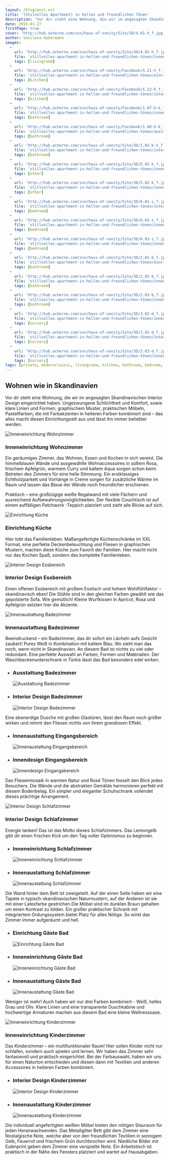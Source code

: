 ```yaml
---
layout: /blog/post.ect
title: '(Stilvolles Apartment) in hellen und freundlichen Tönen'
description: 'Vor dir steht eine Wohnung, die wir im angesagten Skandinavischen Interior Design eingerichtet haben. Ungezwungene Schlichtheit und Komfort, sowie klare Linien und Formen, graphischem Muster, praktischen Möbeln, Pastellfarben, die mit Farbakzenten in heiteren Farben kombiniert sind – das alles macht diesen Einrichtungsstil aus und lässt ihn immer beliebter werden. '
date: 2015-01-27
firstPage: true
cover: 'http://hub.acherno.com/svn/haus-of-vanity/Site/3D/4.01-h_f.jpg'
author: Vasilena Habermann
images:
  -
    url: 'http://hub.acherno.com/svn/haus-of-vanity/Site/3D/4.01-h_f.jpg'
    file: 'stillvolles-apartment-in-hellen-und-freundlichen-tönen/inneneinrichtung-wohnzimmer.jpg'
    tags: [livingroom]
  -
    url: 'http://hub.acherno.com/svn/haus-of-vanity/Facebook/5.21-h_f.jpg'
    file: 'stillvolles-apartment-in-hellen-und-freundlichen-tönen/einrichtung-küche.jpg'
    tags: [kitchen]
  -
    url: 'http://hub.acherno.com/svn/haus-of-vanity/Facebook/5.22-h_f.jpg'
    file: 'stillvolles-apartment-in-hellen-und-freundlichen-tönen/interior-design-essbereich.jpg'
    tags: [kitchen]
  -
    url: 'http://hub.acherno.com/svn/haus-of-vanity/Facebook/1.07-b-k_f.jpg'
    file: 'stillvolles-apartment-in-hellen-und-freundlichen-tönen/innenaustattung-badezimmer.jpg'
    tags: [bathroom]
  -
    url: 'http://hub.acherno.com/svn/haus-of-vanity/Facebook/1.08-b-k_f.jpg'
    file: 'stillvolles-apartment-in-hellen-und-freundlichen-tönen/ausstattung-badezimmer.jpg'
    tags: [bathroom]
  -
    url: 'http://hub.acherno.com/svn/haus-of-vanity/Site/3D/1.02-b-k_f.bmp'
    file: 'stillvolles-apartment-in-hellen-und-freundlichen-tönen/interior-design-badezimmer.jpg'
    tags: [bathroom]
  -
    url: 'http://hub.acherno.com/svn/haus-of-vanity/Site/3D/5.01-k_f.jpg'
    file: 'stillvolles-apartment-in-hellen-und-freundlichen-tönen/innenaustattung-eingangsbereich.jpg'
    tags: [other]
  -
    url: 'http://hub.acherno.com/svn/haus-of-vanity/Site/3D/5.02-k_f.jpg'
    file: 'stillvolles-apartment-in-hellen-und-freundlichen-tönen/innendesign-eingangsbereich.jpg'
    tags: [other]
  -
    url: 'http://hub.acherno.com/svn/haus-of-vanity/Site/3D/6.01-s_f.jpg'
    file: 'stillvolles-apartment-in-hellen-und-freundlichen-tönen/interior-design-schlafzimmer.jpg'
    tags: [bedroom]
  -
    url: 'http://hub.acherno.com/svn/haus-of-vanity/Site/3D/6.02-s_f.jpg'
    file: 'stillvolles-apartment-in-hellen-und-freundlichen-tönen/inneneinrichtung-schlafzimmer.jpg'
    tags: [bedroom]
  -
    url: 'http://hub.acherno.com/svn/haus-of-vanity/Site/3D/6.03-s_f.jpg'
    file: 'stillvolles-apartment-in-hellen-und-freundlichen-tönen/innenaustattung-schlafzimmer.jpg'
    tags: [bedroom]
  -
    url: 'http://hub.acherno.com/svn/haus-of-vanity/Site/3D/2.01-b_f.jpg'
    file: 'stillvolles-apartment-in-hellen-und-freundlichen-tönen/einrichtung-gäste-bad.jpg'
    tags: [bathroom]
  -
    url: 'http://hub.acherno.com/svn/haus-of-vanity/Site/3D/2.02-b_f.jpg'
    file: 'stillvolles-apartment-in-hellen-und-freundlichen-tönen/inneneinrichtung-gäste-bad.jpg'
    tags: [bathroom]
  -
    url: 'http://hub.acherno.com/svn/haus-of-vanity/Site/3D/2.03-b_f.jpg'
    file: 'stillvolles-apartment-in-hellen-und-freundlichen-tönen/innenaustattung-gäste-bad.jpg'
    tags: [bathroom]
  -
    url: 'http://hub.acherno.com/svn/haus-of-vanity/Site/3D/3.02-d_f.jpg'
    file: 'stillvolles-apartment-in-hellen-und-freundlichen-tönen/inneneinrichtung-kinderzimmer.jpg'
    tags: [nursery]
  -
    url: 'http://hub.acherno.com/svn/haus-of-vanity/Site/3D/3.01-d_f.jpg'
    file: 'stillvolles-apartment-in-hellen-und-freundlichen-tönen/interior-design-kinderzimmer.jpg'
    tags: [nursery]
  -
    url: 'http://hub.acherno.com/svn/haus-of-vanity/Site/3D/3.03-d_f.jpg'
    file: 'stillvolles-apartment-in-hellen-und-freundlichen-tönen/innenaustattung-kinderzimmer.jpg'
    tags: [nursery]
tags: [private, modernclassic, livingroom, kitchen, bathroom, bedroom, other, nursery]
---
```

## **Wohnen** wie in **Skandinavien**
Vor dir steht eine Wohnung, die wir im angesagten Skandinavischen Interior Design eingerichtet haben. Ungezwungene Schlichtheit und Komfort, sowie klare Linien und Formen, graphischem Muster, praktischen Möbeln, Pastellfarben, die mit Farbakzenten in heiteren Farben kombiniert sind – das alles macht diesen Einrichtungsstil aus und lässt ihn immer beliebter werden.

![Inneneinrichtung Wohnzimmer](stillvolles-apartment-in-hellen-und-freundlichen-tönen/inneneinrichtung-wohnzimmer.jpg)
### Inneneinrichtung **Wohnzimmer**

Ein geräumiges Zimmer, das Wohnen, Essen und Kochen in sich vereint. Die himmelblauen Wände und ausgewählte Wohnaccessoires in süßem Rosa, frischem Apfelgrün, warmem Curry und kaltem Aqua sorgen schon beim Betreten des Zimmers für eine helle Stimmung. Ein erstklassiges Echtholzparkett  und Vorhänge in Creme sorgen für zusätzliche Wärme im Raum und lassen das Blaue der Wände noch freundlicher erschienen. 

Praktisch – eine großzügige weiße Regalwand mit viele Fächern und ausreichend Aufbewahrungsmöglichkeiten.  Der flexible Couchtisch ist auf einem auffälligen Patchwork -Teppich platziert und zieht alle Blicke auf sich.

![Einrichtung Küche](stillvolles-apartment-in-hellen-und-freundlichen-tönen/einrichtung-küche.jpg)
### Einrichtung **Küche**

Hier tobt das Familienleben. Maßangefertigte Küchenschränke im XXL Format, eine perfekte Deckenbeleuchtung und Fliesen in graphischen Mustern, machen diese Küche zum Favorit der Familien. Hier macht nicht nur das Kochen Spaß, sondern das komplette Familienleben.

![Interior Design Essbereich](stillvolles-apartment-in-hellen-und-freundlichen-tönen/interior-design-essbereich.jpg)
### Interior Design **Essbereich**

Einen offenen Essbereich mit großem Esstisch und hohem Wohlfühlfaktor – skandinavisch eben! Die Stühle sind in den gleichen Farben gewählt wie das gepolsterte Sofa. Wie gemütlich! Kleine Wurfkissen in Apricot, Rosa und Apfelgrün setzten hier die Akzente.

![Innenaustattung Badezimmer](stillvolles-apartment-in-hellen-und-freundlichen-tönen/innenaustattung-badezimmer.jpg)
### Innenaustattung **Badezimmer**

Beeindruckend – ein Badezimmer, das dir sofort ein Lächeln aufs Gesicht zaubert! Pures Weiß in Kombination mit kaltem Blau. Wo sieht man das noch, wenn nicht in Skandinavien. An diesem Bad ist nichts zu viel oder redundant. Eine perfekte Auswahl an Farben, Formen und Materialien. Der Waschbeckenunterschrank in Türkis lässt das Bad besonders edel wirken. 

-   ### Ausstattung **Badezimmer**
    ![Ausstattung Badezimmer](stillvolles-apartment-in-hellen-und-freundlichen-tönen/ausstattung-badezimmer.jpg)
-   ### Interior Design **Badezimmer**
    ![Interior Design Badezimmer](stillvolles-apartment-in-hellen-und-freundlichen-tönen/interior-design-badezimmer.jpg)

Eine ebenerdige Dusche mit großen Glastüren, lässt den Raum noch größer wirken und nimmt den Fliesen nichts von ihrem grandiosen Effekt.

-   ### Innenaustattung **Eingangsbereich**
    ![Innenaustattung Eingangsbereich](stillvolles-apartment-in-hellen-und-freundlichen-tönen/innenaustattung-eingangsbereich.jpg)
-   ### Innendesign **Eingangsbereich**
    ![Innendesign Eingangsbereich](stillvolles-apartment-in-hellen-und-freundlichen-tönen/innendesign-eingangsbereich.jpg)

Das Fliesenmosaik in warmen Natur und Rosé Tönen fesselt den Blick jedes Besuchers. Die Wände und die abstrakten Gemälde harmonieren perfekt mit diesem Bodenbelag. Ein simpler und eleganter Schuhschrank vollendet dieses prächtige Arrangement. 

![Interior Design Schlafzimmer](stillvolles-apartment-in-hellen-und-freundlichen-tönen/interior-design-schlafzimmer.jpg)
### Interior Design **Schlafzimmer**

Energie tanken! Das ist das Motto dieses Schlafzimmers. Das Lemongelb gibt dir einen frischen Kick um den Tag voller Optimismus zu beginnen. 

-   ### Inneneinrichtung **Schlafzimmer**
    ![Inneneinrichtung Schlafzimmer](stillvolles-apartment-in-hellen-und-freundlichen-tönen/inneneinrichtung-schlafzimmer.jpg)
-   ### Innenaustattung **Schlafzimmer**
    ![Innenaustattung Schlafzimmer](stillvolles-apartment-in-hellen-und-freundlichen-tönen/innenaustattung-schlafzimmer.jpg)

Die Wand hinter dem Bett ist zweigeteilt. Auf der einen Seite haben wir eine Tapete in typisch-skandinavischen Naturmustern, auf der Anderen ist sie mit einer Latexfarbe gestrichen.Die Möbel sind im dunklen Braun gehalten um einen Kontrast zu bilden. Ein großer praktischer Schrank mit integriertem Ordungssystem bietet Platz für alles Nötige. So wirkt das Zimmer immer aufgeräumt und hell.

-   ### Einrichtung **Gäste Bad**
    ![Einrichtung Gäste Bad](stillvolles-apartment-in-hellen-und-freundlichen-tönen/einrichtung-gäste-bad.jpg)
-   ### Inneneinrichtung **Gäste Bad**
    ![Inneneinrichtung Gäste Bad](stillvolles-apartment-in-hellen-und-freundlichen-tönen/inneneinrichtung-gäste-bad.jpg)
-   ### Innenaustattung **Gäste Bad**
    ![Innenaustattung Gäste Bad](stillvolles-apartment-in-hellen-und-freundlichen-tönen/innenaustattung-gäste-bad.jpg)

Weniger ist mehr! Auch haben wir nur drei Farben kombiniert - Weiß, helles Grau und Oliv. Klare Linien und eine transparente Duschkabine und hochwertige Armaturen  machen aus diesem Bad eine kleine Wellnessoase.

![Inneneinrichtung Kinderzimmer](stillvolles-apartment-in-hellen-und-freundlichen-tönen/inneneinrichtung-kinderzimmer.jpg)
### Inneneinrichtung **Kinderzimmer**

Das Kinderzimmer – ein multifunktionaler Raum! Hier sollen Kinder nicht nur schlafen, sondern auch spielen und lernen. Wir haben das Zimmer sehr fantasievoll und praktisch eingerichtet. Bei der Farbauswahl, haben wir uns für einen Naturton entschieden und diesen dann mit Textilien und anderen Accessoires in heiteren Farben kombiniert.  

-   ### Interior Design **Kinderzimmer**
    ![Interior Design Kinderzimmer](stillvolles-apartment-in-hellen-und-freundlichen-tönen/interior-design-kinderzimmer.jpg)
-   ### Innenaustattung **Kinderzimmer**
    ![Innenaustattung Kinderzimmer](stillvolles-apartment-in-hellen-und-freundlichen-tönen/innenaustattung-kinderzimmer.jpg)

Die individuell angefertigten weißen Möbel bieten den nötigen Stauraum für jeden Heranwachsenden. Das Metallgitter Bett gibt dem Zimmer eine Nostalgische Note, welche aber von den freundlichen Textilien in sonnigem Gelb, Feuerrot und frischem Grün durchbrochen wird. Niedliche Bilder mit Eulenprint geben dem Zimmer eine verspielte Note. Ein Arbeitstisch ist praktisch in der Nähe des Fensters platziert und wartet auf Hausabgaben.
